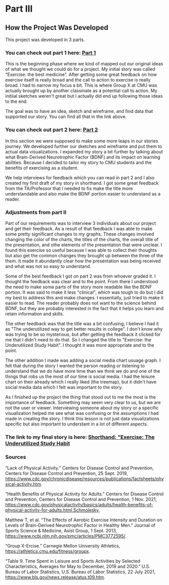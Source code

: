# Part III
## How the Project Was Developed
This project was developed in 3 parts. 

### You can check out part 1 here: [Part 1](final_project_LandonScott.md)<br>
This is the beginning phase where we kind of mapped out our original ideas of what we thought we 
could do for a project. My initial story was called "Exercise: the best medicine". After getting some
great feedback on how exercise itself is really broad and the call to action to exercise is really 
broad. I had to narrow my focus a bit. This is where Group X at CMU was actually brought up by another
classmate as a potential call to action. My initiial sketches weren't great but I actually did end up
following those ideas to the end. 

The goal was to have an idea, sketch and wireframe, and find data that supported our story. You can
find all that in the link above. 

### You can check out part 2 here: [Part 2](final_project_part2.md)<br>
In this section we were supposed to make some more leaps in our stories journey. We developed further
our sketches and wireframe and put them to actual data visualizations. I expanded my story a bit further
by talking about what Brain-Derived Neurotrophic Factor (BDNF) and its impact on learning abilities. 
Because I decided to tailor my story to CMU students and the benefits of exercising as a student. 

We help interviews for feedback which you can read in part 2 and I also created my first draft of my
story in shorthand. I got some great feedback from the TA/Professor that I needed to fix make the title
more understandable and also make the BDNF portion easier to understand as a reader. 


### Adjustments from part II
Part of our requirements was to interview 3 individuals about our project and get their feedback. As
a result of that feedback I was able to make some pretty significant changes to my graphs. These changes
involved changing the color of the charts, the titles of the charts, the overall title of the presentation, 
and othe elements of the presentation that were unclear. I found this exercise so useful because I was able
to collect their thoughts but also get the common changes they brought up between the three of the them. It
made it abundantly clear how the presentation was being received and what was not so easy to understand. 

Some of the best feedback I got on part 2 was from whoever graded it. I thought the feedback
was clear and to the point. From there I understood the need to make some parts of the story more readable 
like the BDNF portion. It was said to make it less "clinical", which was tough to do but I did my best to 
address this and make changes. I essentially, just tried to make it easier to read. The reader probably
does not want to the science behind BDNF, but they are probably interested in the fact that it helps you
learn and retain information and skills. 

The other feedback was that the title was a bit confusing, I believe I had it as "The underutilized way to 
get better results in college". I don't know why was trying to be so mysterious, but after getting the 
feedback it clicked for me that I didn't need to do that. So I changed the title to "Exercise: the Underutilized
Study Habit". I thought it was more appropriate and to the point. 

The other addition I made was adding a social media chart usuage graph. I felt that during the story I wanted
the person reading or listening to understand that we do have more time than we think we do and one of the 
things that robs us the most of our time is social media. I had the leisure chart on their already which I really
liked (the treemap), but it didn't have social media data which I felt was important to the story.

As I finished up the project the thing that stood out to me the most is the importance of feedback. Something
may seem very clear to us, but we are not the user or viewer. Interviewing someone about my story or a specific
visualization helped me see what was confusing or the assumptions I had made in creating the story. I think this
lesson is not just data visualizations specific but also important to understant in a lot of different aspects. 

### The link to my final story is here: [Shorthand: "Exercise: The Underutilized Study Habit](https://carnegiemellon.shorthandstories.com/exercise-the-underutilized-study-habit/index.html)<br>

### Sources
“Lack of Physical Activity.” Centers for Disease Control and Prevention, Centers for Disease Control and Prevention, 25 Sept. 2019, https://www.cdc.gov/chronicdisease/resources/publications/factsheets/physical-activity.htm.

“Health Benefits of Physical Activity for Adults.” Centers for Disease Control and Prevention, Centers for Disease Control and Prevention, 1 Nov. 2021, https://www.cdc.gov/physicalactivity/basics/adults/health-benefits-of-physical-activity-for-adults.html.Schmolesky, 

Matthew T, et al. “The Effects of Aerobic Exercise Intensity and Duration on Levels of Brain-Derived Neurotrophic Factor in Healthy Men.” Journal of Sports Science & Medicine, Asist Group, 1 Sept. 2013, https://www.ncbi.nlm.nih.gov/pmc/articles/PMC3772595/.

“Group X-Ercise.” Carnegie Mellon University Athletics, https://athletics.cmu.edu/fitness/groupx.

“Table 9. Time Spent in Leisure and Sports Activities by Selected Characteristics, Averages for May to December, 2019 and 2020.” U.S. Bureau of Labor Statistics, U.S. Bureau of Labor Statistics, 22 July 2021, https://www.bls.gov/news.release/atus.t09.htm.
